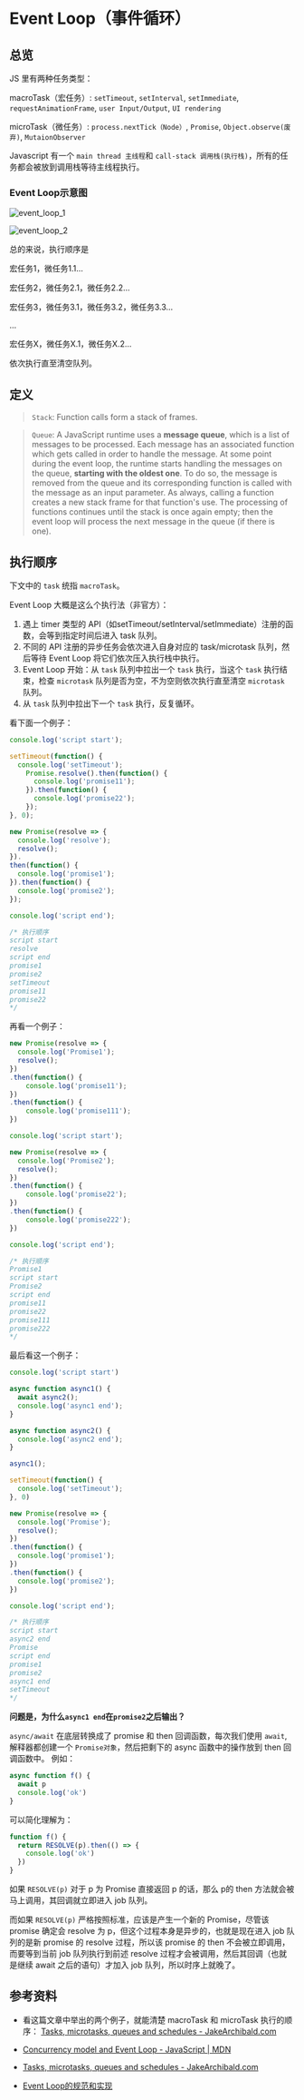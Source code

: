 # Event Loop（事件循环）

## 总览
JS 里有两种任务类型：

macroTask（宏任务）: `setTimeout`, `setInterval`, `setImmediate`, `requestAnimationFrame`, `user Input/Output`, `UI rendering`

microTask（微任务）: `process.nextTick（Node）`, `Promise`, `Object.observe(废弃)`, `MutaionObserver`

Javascript 有一个 `main thread 主线程`和 `call-stack 调用栈(执行栈)`，所有的任务都会被放到调用栈等待主线程执行。

### Event Loop示意图
![event_loop_1](./images/event_loop/event_loop_1.jpg)

![event_loop_2](./images/event_loop/event_loop_2.jpg)

总的来说，执行顺序是

宏任务1，微任务1.1…

宏任务2，微任务2.1，微任务2.2…

宏任务3，微任务3.1，微任务3.2，微任务3.3…

…

宏任务X，微任务X.1，微任务X.2…

依次执行直至清空队列。

## 定义
> `Stack`: Function calls form a stack of frames.

> `Queue`: A JavaScript runtime uses a **message queue**, which is a list of messages to be processed. Each message has an associated function which gets called in order to handle the message.
> At some point during the event loop, the runtime starts handling the messages on the queue, **starting with the oldest one**. To do so, the message is removed from the queue and its corresponding function is called with the message as an input parameter. As always, calling a function creates a new stack frame for that function's use.
> The processing of functions continues until the stack is once again empty; then the event loop will process the next message in the queue (if there is one).

## 执行顺序
下文中的 `task` 统指 `macroTask`。

Event Loop 大概是这么个执行法（非官方）：
1. 遇上 timer 类型的 API（如setTimeout/setInterval/setImmediate）注册的函数，会等到指定时间后进入 task 队列。
2. 不同的 API 注册的异步任务会依次进入自身对应的 task/microtask 队列，然后等待 Event Loop 将它们依次压入执行栈中执行。
3. Event Loop 开始：从 `task` 队列中拉出一个 `task` 执行，当这个 `task` 执行结束，检查 `microtask` 队列是否为空，不为空则依次执行直至清空 `microtask` 队列。
4. 从 `task` 队列中拉出下一个 `task` 执行，反复循环。

看下面一个例子：
```js
console.log('script start');

setTimeout(function() {
  console.log('setTimeout');
    Promise.resolve().then(function() {
      console.log('promise11');
    }).then(function() {
      console.log('promise22');
    });
}, 0);

new Promise(resolve => {
  console.log('resolve');
  resolve();
}).
then(function() {
  console.log('promise1');
}).then(function() {
  console.log('promise2');
});

console.log('script end');

/* 执行顺序
script start
resolve
script end
promise1
promise2
setTimeout
promise11
promise22
*/
```

再看一个例子：
```js
new Promise(resolve => {
  console.log('Promise1');
  resolve();
})
.then(function() {
	console.log('promise11');
})
.then(function() {
	console.log('promise111');
})

console.log('script start');

new Promise(resolve => {
  console.log('Promise2');
  resolve();
})
.then(function() {
	console.log('promise22');
})
.then(function() {
	console.log('promise222');
})

console.log('script end');

/* 执行顺序
Promise1
script start
Promise2
script end
promise11
promise22
promise111
promise222
*/
```

最后看这一个例子：
```js
console.log('script start')

async function async1() {
  await async2();
  console.log('async1 end');
}

async function async2() {
  console.log('async2 end');
}

async1();

setTimeout(function() {
  console.log('setTimeout');
}, 0)

new Promise(resolve => {
  console.log('Promise');
  resolve();
})
.then(function() {
  console.log('promise1');
})
.then(function() {
  console.log('promise2');
})

console.log('script end');

/* 执行顺序
script start
async2 end
Promise
script end
promise1
promise2
async1 end
setTimeout
*/
```
**问题是，为什么`async1 end`在`promise2`之后输出？**

`async/await` 在底层转换成了 promise 和 then 回调函数，每次我们使用 `await`, 解释器都创建一个 `Promise对象`，然后把剩下的 async 函数中的操作放到 then 回调函数中。
例如：
```js
async function f() {
  await p
  console.log('ok')
}
```
可以简化理解为：
```js
function f() {
  return RESOLVE(p).then(() => {
    console.log('ok')
  })
}
```

如果 `RESOLVE(p)` 对于 p 为 Promise 直接返回 p 的话，那么 p的 then 方法就会被马上调用，其回调就立即进入 job 队列。

而如果 `RESOLVE(p)` 严格按照标准，应该是产生一个新的 Promise，尽管该 promise 确定会 resolve 为 p，但这个过程本身是异步的，也就是现在进入 job 队列的是新 promise 的 resolve 过程，所以该 promise 的 then 不会被立即调用，而要等到当前 job 队列执行到前述 resolve 过程才会被调用，然后其回调（也就是继续 await 之后的语句）才加入 job 队列，所以时序上就晚了。

## 参考资料
- 看这篇文章中举出的两个例子，就能清楚 macroTask 和 microTask 执行的顺序：
[Tasks, microtasks, queues and schedules - JakeArchibald.com](https://jakearchibald.com/2015/tasks-microtasks-queues-and-schedules/)

- [Concurrency model and Event Loop - JavaScript | MDN](https://developer.mozilla.org/en-US/docs/Web/JavaScript/EventLoop)

- [Tasks, microtasks, queues and schedules - JakeArchibald.com](https://jakearchibald.com/2015/tasks-microtasks-queues-and-schedules/)

- [Event Loop的规范和实现](https://zhuanlan.zhihu.com/p/33087629)